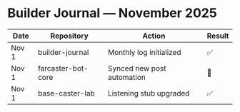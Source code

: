 # Builder Journal — November 2025

| Date | Repository | Action | Result |
|------|-------------|---------|---------|
| Nov 1 | builder-journal | Monthly log initialized | ✅ |
| Nov 1 | farcaster-bot-core | Synced new post automation | 🔄 |
| Nov 1 | base-caster-lab | Listening stub upgraded | ✅ |
